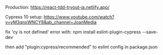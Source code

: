 Production: https://react-tdd-tryout-ja.netlify.app/

Cypress 10 setup: https://www.youtube.com/watch?v=yM3qnxWNCY8&ab_channel=JoanMedia

fix 'cy is not defined' error with:
npm install eslint-plugin-cypress --save-dev

then add "plugin:cypress/recommended" to eslint config in package.json
